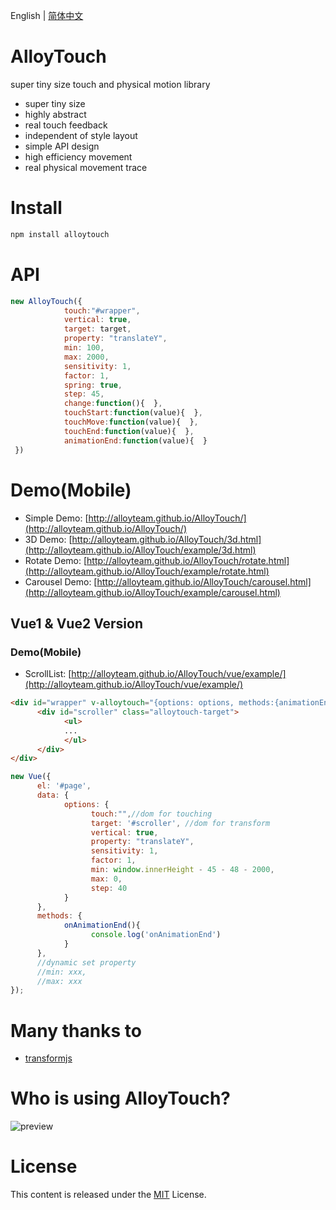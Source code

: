 ﻿English | [简体中文](./README_CN.md)

# AlloyTouch
super tiny size touch and physical motion library

* super tiny size 
* highly abstract 
* real touch feedback
* independent of style layout
* simple API design
* high efficiency movement
* real physical movement trace

# Install
```js
npm install alloytouch
```

# API
```js
new AlloyTouch({
            touch:"#wrapper",
            vertical: true,
            target: target, 
            property: "translateY", 
            min: 100, 
            max: 2000, 
            sensitivity: 1,
            factor: 1,
            spring: true,
            step: 45,
            change:function(){  }, 
            touchStart:function(value){  },
            touchMove:function(value){  },
            touchEnd:function(value){  },
            animationEnd:function(value){  } 
 })
```
# Demo(Mobile)

- Simple Demo: [http://alloyteam.github.io/AlloyTouch/](http://alloyteam.github.io/AlloyTouch/) 
- 3D Demo: [http://alloyteam.github.io/AlloyTouch/3d.html](http://alloyteam.github.io/AlloyTouch/example/3d.html) 
- Rotate Demo: [http://alloyteam.github.io/AlloyTouch/rotate.html](http://alloyteam.github.io/AlloyTouch/example/rotate.html) 
- Carousel Demo: [http://alloyteam.github.io/AlloyTouch/carousel.html](http://alloyteam.github.io/AlloyTouch/example/carousel.html) 

## Vue1 & Vue2 Version

### Demo(Mobile)

- ScrollList: [http://alloyteam.github.io/AlloyTouch/vue/example/](http://alloyteam.github.io/AlloyTouch/vue/example/)

```html
<div id="wrapper" v-alloytouch="{options: options, methods:{animationEnd: onAnimationEnd}}">
      <div id="scroller" class="alloytouch-target">
            <ul>
            ...  
            </ul>
      </div>
</div>
```
```js
new Vue({
      el: '#page',
      data: {
            options: {
                  touch:"",//dom for touching
                  target: '#scroller', //dom for transform
                  vertical: true,
                  property: "translateY",  
                  sensitivity: 1,
                  factor: 1,
                  min: window.innerHeight - 45 - 48 - 2000, 
                  max: 0, 
                  step: 40
            }
      },
      methods: {
            onAnimationEnd(){
                  console.log('onAnimationEnd')
            }
      },
      //dynamic set property
      //min: xxx,
      //max: xxx
});
```

# Many thanks to 
- [transformjs](http://alloyteam.github.io/AlloyTouch/transformjs/)

# Who is using AlloyTouch?

![preview](http://sqimg.qq.com/qq_product_operations/im/qqlogo/imlogo.png)

# License
This content is released under the [MIT](http://opensource.org/licenses/MIT) License.
